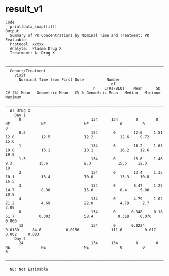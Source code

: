# result_v1

    Code
      print(data_snap[[i]])
    Output
      Summary of PK Concentrations by Nominal Time and Treatment: PK Evaluable
      Protocol: xxxxx
      Analyte:  Plasma Drug X
      Treatment: A: Drug X
      
      ———————————————————————————————————————————————————————————————————————————————————————————————————————————————————————————————————————————————————————
      Cohort/Treatment                                                                                                                                       
        Visit                                                                                                                                                
          Norminal Time from First Dose          Number                                                                                                      
                                                   of                                                                                                        
                                           n    LTRs/BLQs    Mean      SD     CV (%) Mean   Geometric Mean   CV % Geometric Mean   Median   Minimum   Maximum
      ———————————————————————————————————————————————————————————————————————————————————————————————————————————————————————————————————————————————————————
      A: Drug X                                                                                                                                              
        Day 1                                                                                                                                                
          0                               134      134        0        0          NE              NE                 NE              0         0         0   
          0.5                             134       0        12.6     1.51       12.0            12.5               12.2            12.6     9.72      15.6  
          1                               134       0        16.2     1.63       10.0            16.1               10.1            16.2     12.6      19.9  
          1.5                             134       0        15.6     1.46        9.3            15.6                9.3            15.5     12.3       19   
          2                               134       0        13.4     1.35       10.1            13.4               10.0            13.3     10.8      16.5  
          3                               134       0        8.47     1.25       14.7            8.38               15.0            8.4      5.88      10.9  
          4                               134       0        4.79     1.02       21.2            4.69               22.0            4.79      2.7      7.09  
          8                               134       0       0.348     0.18       51.7           0.303               58.4           0.318     0.076     0.866 
          12                              134       0       0.0224   0.0189      84.6           0.0156              111.6          0.017     0.002     0.083 
        Day 2                                                                                                                                                
          24                              134      134        0        0          NE              NE                 NE              0         0         0   
      ———————————————————————————————————————————————————————————————————————————————————————————————————————————————————————————————————————————————————————
      
      NE: Not Estimable

